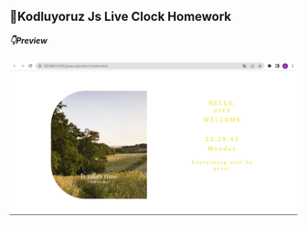 ## :memo:Kodluyoruz Js Live Clock Homework

##### :point_down:Preview

![prv](javascript/odev1/assets/ss.png)